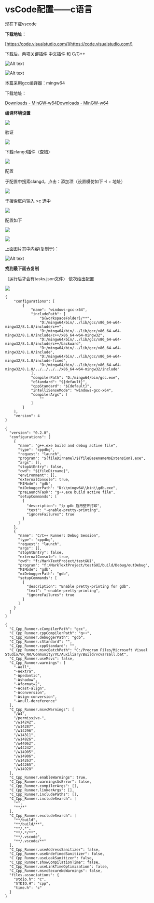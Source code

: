 # vsCode配置——c语言

现在下载vscode

**下载地址**：

[https://code.visualstudio.com/](https://code.visualstudio.com/)

下载后，两项关键插件 中文插件 和 C/C++

![Alt text](F:\MarkTextProject\photo\2024-08-19-17-45-17-image.png)

![Alt text](F:\MarkTextProject\photo\2024-08-19-17-45-25-image.png)

本篇采用gcc编译器：mingw64

下载地址：

[Downloads - MinGW-w64](https://www.mingw-w64.org/downloads/)[Downloads - MinGW-w64](https://www.mingw-w64.org/downloads/)

**编译环境设置**

![](F:\MarkTextProject\photo\2024-08-19-17-48-38-image.png)

验证

![](F:\MarkTextProject\photo\2024-08-19-17-49-47-image.png)

下载clangd插件（查错）

![](F:\MarkTextProject\photo\2024-08-19-17-50-28-image.png)

配置

于配置中搜索clangd，点击：添加项（设置模仿如下 -I + 地址）

![](F:\MarkTextProject\photo\2024-08-19-17-51-47-image.png)

于搜索框内输入 >c 选中

![](F:\MarkTextProject\photo\2024-08-19-17-52-25-image.png)

配置如下

![](F:\MarkTextProject\photo\2024-08-19-17-52-52-image.png)

![](F:\MarkTextProject\photo\2024-08-19-17-53-12-image.png)

上面图片其中内容(复制于)：

![Alt text](F:\MarkTextProject\photo\2024-08-19-17-54-03-image.png)

**找到最下面去复制**

（运行后才会有tasks.json文件） 依次给出配置

![](F:\MarktextPhoto\2024-08-19-17-55-18-image.png)

```
{
    "configurations": [
        {
            "name": "windows-gcc-x64",
            "includePath": [
                "${workspaceFolder}/**",
                "D:/mingw64/bin/../lib/gcc/x86_64-w64-mingw32/8.1.0/include/c++",
                "D:/mingw64/bin/../lib/gcc/x86_64-w64-mingw32/8.1.0/include/c++/x86_64-w64-mingw32",
                "D:/mingw64/bin/../lib/gcc/x86_64-w64-mingw32/8.1.0/include/c++/backward",
                "D:/mingw64/bin/../lib/gcc/x86_64-w64-mingw32/8.1.0/include",
                "D:/mingw64/bin/../lib/gcc/x86_64-w64-mingw32/8.1.0/include-fixed",
                "D:/mingw64/bin/../lib/gcc/x86_64-w64-mingw32/8.1.0/../../../../x86_64-w64-mingw32/include"
            ],
            "compilerPath": "D:/mingw64/bin/gcc.exe",
            "cStandard": "${default}",
            "cppStandard": "${default}",
            "intelliSenseMode": "windows-gcc-x64",
            "compilerArgs": [
                ""
            ]
        }
    ],
    "version": 4
}
```

```
{
  "version": "0.2.0",
  "configurations": [
    {
      "name": "g++.exe build and debug active file",
      "type": "cppdbg",
      "request": "launch",
      "program": "${fileDirname}/${fileBasenameNoExtension}.exe",
      "args": [],
      "stopAtEntry": false,
      "cwd": "${fileDirname}",
      "environment": [],
      "externalConsole": true,
      "MIMode": "gdb",
      "miDebuggerPath": "D:\\mingw64\\bin\\gdb.exe",
      "preLaunchTask": "g++.exe build active file",
      "setupCommands": [
        {
          "description": "为 gdb 启用整齐打印",
          "text": "-enable-pretty-printing",
          "ignoreFailures": true
        }
      ]
    },
    {
      "name": "C/C++ Runner: Debug Session",
      "type": "cppdbg",
      "request": "launch",
      "args": [],
      "stopAtEntry": false,
      "externalConsole": true,
      "cwd": "f:/MarkTextProject/testGUI",
      "program": "f:/MarkTextProject/testGUI/build/Debug/outDebug",
      "MIMode": "gdb",
      "miDebuggerPath": "gdb",
      "setupCommands": [
        {
          "description": "Enable pretty-printing for gdb",
          "text": "-enable-pretty-printing",
          "ignoreFailures": true
        }
      ]
    }
  ]
}
```

```
{
  "C_Cpp_Runner.cCompilerPath": "gcc",
  "C_Cpp_Runner.cppCompilerPath": "g++",
  "C_Cpp_Runner.debuggerPath": "gdb",
  "C_Cpp_Runner.cStandard": "",
  "C_Cpp_Runner.cppStandard": "",
  "C_Cpp_Runner.msvcBatchPath": "C:/Program Files/Microsoft Visual Studio/VR_NR/Community/VC/Auxiliary/Build/vcvarsall.bat",
  "C_Cpp_Runner.useMsvc": false,
  "C_Cpp_Runner.warnings": [
    "-Wall",
    "-Wextra",
    "-Wpedantic",
    "-Wshadow",
    "-Wformat=2",
    "-Wcast-align",
    "-Wconversion",
    "-Wsign-conversion",
    "-Wnull-dereference"
  ],
  "C_Cpp_Runner.msvcWarnings": [
    "/W4",
    "/permissive-",
    "/w14242",
    "/w14287",
    "/w14296",
    "/w14311",
    "/w14826",
    "/w44062",
    "/w44242",
    "/w14905",
    "/w14906",
    "/w14263",
    "/w44265",
    "/w14928"
  ],
  "C_Cpp_Runner.enableWarnings": true,
  "C_Cpp_Runner.warningsAsError": false,
  "C_Cpp_Runner.compilerArgs": [],
  "C_Cpp_Runner.linkerArgs": [],
  "C_Cpp_Runner.includePaths": [],
  "C_Cpp_Runner.includeSearch": [
    "*",
    "**/*"
  ],
  "C_Cpp_Runner.excludeSearch": [
    "**/build",
    "**/build/**",
    "**/.*",
    "**/.*/**",
    "**/.vscode",
    "**/.vscode/**"
  ],
  "C_Cpp_Runner.useAddressSanitizer": false,
  "C_Cpp_Runner.useUndefinedSanitizer": false,
  "C_Cpp_Runner.useLeakSanitizer": false,
  "C_Cpp_Runner.showCompilationTime": false,
  "C_Cpp_Runner.useLinkTimeOptimization": false,
  "C_Cpp_Runner.msvcSecureNoWarnings": false,
  "files.associations": {
    "stdio.h": "c",
    "STDIO.H": "cpp",
    "time.h": "c"
  }
}
```

```

```
